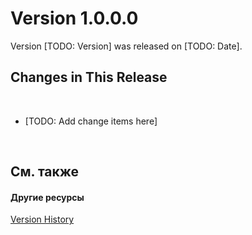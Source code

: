 ﻿<document xmlns:msxsl="urn:schemas-microsoft-com:xslt" xmlns:ddue="http://ddue.schemas.microsoft.com/authoring/2003/5" xmlns:xlink="http://www.w3.org/1999/xlink">

# Version 1.0.0.0<span id="PageHeader"> </span>

Version [TODO: Version] was released on [TODO: Date].



## Changes in This Release

 <ul>
<li>
[TODO: Add change items here]

</li>
</ul> 


## См. также<span id="seeAlsoSection"> </span>


#### Другие ресурсы
<a href="f7a19b76-e4e9-4076-bbf2-b17aa785634f">Version History</a><br />
</document>